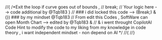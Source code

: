 //{
/*Exit the loop if curve goes out of bounds ,
// break;  // Your logic here --> code additional by @Tqb183
} // ### i did locked this code --> (Break;) & (}) ### by my mindset @Tqb183
// From edit this Codes , SoftWare can open Month Chart --> edited by @Tqb183 &
// & i went throught CopilotAI Code Hint to modify the code to my liking from my knowledge in code theory ,
i want independent mindset - non depend on AI */
//{
//}

